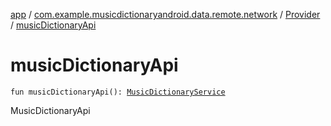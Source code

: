 [app](../../index.md) / [com.example.musicdictionaryandroid.data.remote.network](../index.md) / [Provider](index.md) / [musicDictionaryApi](./music-dictionary-api.md)

# musicDictionaryApi

`fun musicDictionaryApi(): `[`MusicDictionaryService`](../../com.example.musicdictionaryandroid.data.remote.network.service/-music-dictionary-service/index.md)

MusicDictionaryApi

